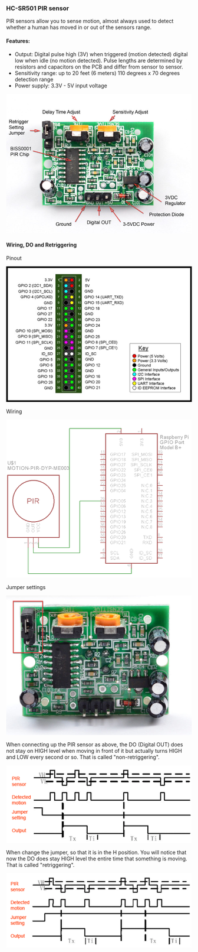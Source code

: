 ### **HC-SR501 PIR sensor**

PIR sensors allow you to sense motion, almost always used to detect whether a human has moved in or out of the sensors range.

#### Features:

+ Output: Digital pulse high (3V) when triggered (motion detected) digital low when idle (no motion detected). Pulse lengths are determined by resistors and capacitors on the PCB and differ from sensor to sensor.
+ Sensitivity range: up to 20 feet (6 meters) 110 degrees x 70 degrees detection range
+ Power supply: 3.3V - 5V input voltage

![alttext](img/pir1.jpg)

#### **Wiring, DO and Retriggering**

Pinout

![alttex](img/pir2.jpg)

Wiring

![alttex](img/pir3.png)

Jumper settings

![alttex](img/pir6.jpg)

When connecting up the PIR sensor as above, the DO (Digital OUT) does not stay on HIGH level when moving in front of it but actually turns HIGH and LOW every second or so. That is called "non-retriggering".

![alttex](img/pir4.gif)

When change the jumper, so that it is in the H position. You will notice that now the DO does stay HIGH level the entire time that something is moving. That is called "retriggering".

![alttex](img/pir5.gif)
